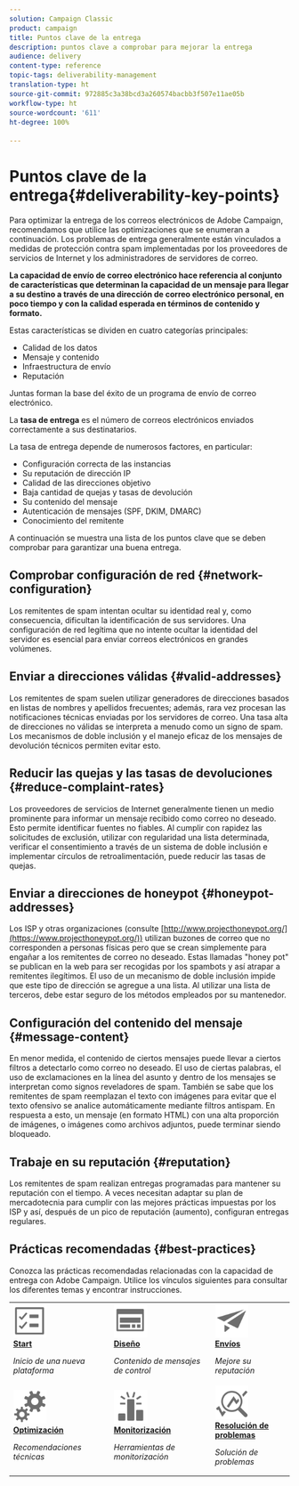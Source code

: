```yaml
---
solution: Campaign Classic
product: campaign
title: Puntos clave de la entrega
description: puntos clave a comprobar para mejorar la entrega
audience: delivery
content-type: reference
topic-tags: deliverability-management
translation-type: ht
source-git-commit: 972885c3a38bcd3a260574bacbb3f507e11ae05b
workflow-type: ht
source-wordcount: '611'
ht-degree: 100%

---
```



# Puntos clave de la entrega{#deliverability-key-points}

Para optimizar la entrega de los correos electrónicos de Adobe Campaign, recomendamos que utilice las optimizaciones que se enumeran a continuación. Los problemas de entrega generalmente están vinculados a medidas de protección contra spam implementadas por los proveedores de servicios de Internet y los administradores de servidores de correo.

**La capacidad de envío de correo electrónico hace referencia al conjunto de características que determinan la capacidad de un mensaje para llegar a su destino a través de una dirección de correo electrónico personal, en poco tiempo y con la calidad esperada en términos de contenido y formato.**

Estas características se dividen en cuatro categorías principales:
* Calidad de los datos
* Mensaje y contenido
* Infraestructura de envío
* Reputación

Juntas forman la base del éxito de un programa de envío de correo electrónico.

La **tasa de entrega** es el número de correos electrónicos enviados correctamente a sus destinatarios.

La tasa de entrega depende de numerosos factores, en particular:
* Configuración correcta de las instancias
* Su reputación de dirección IP
* Calidad de las direcciones objetivo
* Baja cantidad de quejas y tasas de devolución
* Su contenido del mensaje
* Autenticación de mensajes (SPF, DKIM, DMARC)
* Conocimiento del remitente

A continuación se muestra una lista de los puntos clave que se deben comprobar para garantizar una buena entrega.

## Comprobar configuración de red {#network-configuration}

Los remitentes de spam intentan ocultar su identidad real y, como consecuencia, dificultan la identificación de sus servidores. Una configuración de red legítima que no intente ocultar la identidad del servidor es esencial para enviar correos electrónicos en grandes volúmenes.

## Enviar a direcciones válidas {#valid-addresses}

Los remitentes de spam suelen utilizar generadores de direcciones basados en listas de nombres y apellidos frecuentes; además, rara vez procesan las notificaciones técnicas enviadas por los servidores de correo. Una tasa alta de direcciones no válidas se interpreta a menudo como un signo de spam. Los mecanismos de doble inclusión y el manejo eficaz de los mensajes de devolución técnicos permiten evitar esto.

## Reducir las quejas y las tasas de devoluciones {#reduce-complaint-rates}

Los proveedores de servicios de Internet generalmente tienen un medio prominente para informar un mensaje recibido como correo no deseado. Esto permite identificar fuentes no fiables. Al cumplir con rapidez las solicitudes de exclusión, utilizar con regularidad una lista determinada, verificar el consentimiento a través de un sistema de doble inclusión e implementar círculos de retroalimentación, puede reducir las tasas de quejas.

## Enviar a direcciones de honeypot {#honeypot-addresses}

Los ISP y otras organizaciones (consulte [http://www.projecthoneypot.org/](https://www.projecthoneypot.org/)) utilizan buzones de correo que no corresponden a personas físicas pero que se crean simplemente para engañar a los remitentes de correo no deseado. Estas llamadas &quot;honey pot&quot; se publican en la web para ser recogidas por los spambots y así atrapar a remitentes ilegítimos. El uso de un mecanismo de doble inclusión impide que este tipo de dirección se agregue a una lista. Al utilizar una lista de terceros, debe estar seguro de los métodos empleados por su mantenedor.

## Configuración del contenido del mensaje {#message-content}

En menor medida, el contenido de ciertos mensajes puede llevar a ciertos filtros a detectarlo como correo no deseado. El uso de ciertas palabras, el uso de exclamaciones en la línea del asunto y dentro de los mensajes se interpretan como signos reveladores de spam. También se sabe que los remitentes de spam reemplazan el texto con imágenes para evitar que el texto ofensivo se analice automáticamente mediante filtros antispam. En respuesta a esto, un mensaje (en formato HTML) con una alta proporción de imágenes, o imágenes como archivos adjuntos, puede terminar siendo bloqueado.

## Trabaje en su reputación {#reputation}

Los remitentes de spam realizan entregas programadas para mantener su reputación con el tiempo. A veces necesitan adaptar su plan de mercadotecnia para cumplir con las mejores prácticas impuestas por los ISP y así, después de un pico de reputación (aumento), configuran entregas regulares.

## Prácticas recomendadas {#best-practices}

Conozca las prácticas recomendadas relacionadas con la capacidad de entrega con Adobe Campaign. Utilice los vínculos siguientes para consultar los diferentes temas y encontrar instrucciones.

<table>
<tr>
  <td>
    <a href="starting-new-platform.md">
      <img alt="Start" src="assets/do-not-localize/start.svg" width="60px"/>
    </a>
    <div>
      <a href="starting-new-platform.md">
    <strong>Start</strong>
    </a>
    </div>
    <p>
    <em>Inicio de una nueva plataforma</em>
    <p>
  </td>
   <td>
    <a href="control-message-content.md">
      <img alt="Diseño" src="assets/do-not-localize/design.svg" width="60px"/>
    </a>
    <div>
      <a href="control-message-content.md">
    <strong>Diseño</strong>
    </a>
    </div>
    <p>
    <em>Contenido de mensajes de control</em>
    <p>
  </td>
  <td>
    <a href="improve-reputation.md">
      <img alt="Diseño" src="assets/do-not-localize/check.svg" width="60px"/>
    </a>
    <div>
      <a href="improve-reputation.md">
    <strong>Envíos</strong>
    </a>
    </div>
    <p>
    <em>Mejore su reputación</em>
    <p>
  </td>
</tr>
<tr>
  <td>
    <a href="technical-recommendations.md">
      <img alt="Optimización" src="assets/do-not-localize/optimize.svg" width="60px"/>
    </a>
    <div>
      <a href="technical-recommendations.md">
    <strong>Optimización</strong>
    </a>
    </div>
    <p>
    <em>Recomendaciones técnicas</em>
    <p>
  </td>
   <td>
    <a href="monitoring-deliverability.md">
      <img alt="Marque" src="assets/do-not-localize/monitor.svg" width="60px"/>
    </a>
    <div>
      <a href="monitoring-deliverability.md">
    <strong>Monitorización</strong>
    </a>
    </div>
    <p>
    <em>Herramientas de monitorización</em>
    <p>
  </td>
  <td>
    <a href="deliverability-faq.md">
      <img alt="Optimización" src="assets/do-not-localize/troubleshoot.svg" width="60px"/>
    </a>
    <div>
      <a href="deliverability-faq.md">
    <strong>Resolución de problemas</strong>
    </a>
    </div>
    <p>
    <em>Solución de problemas</em>
    <p>
  </td>
</tr>
</table>

